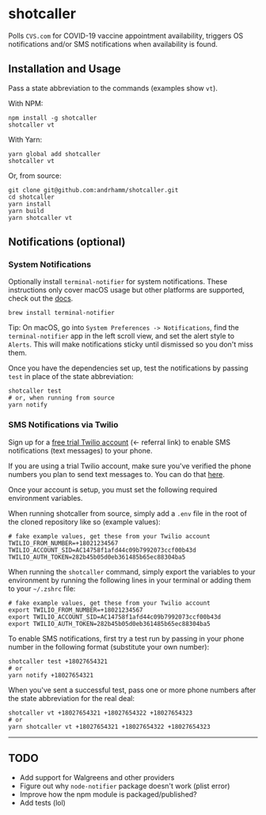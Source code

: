 # shotcaller

Polls `CVS.com` for COVID-19 vaccine appointment availability, triggers OS notifications and/or SMS notifications when availability is found.

## Installation and Usage

Pass a state abbreviation to the commands (examples show `vt`).

With NPM:

    npm install -g shotcaller
    shotcaller vt

With Yarn:

    yarn global add shotcaller
    shotcaller vt

Or, from source:

    git clone git@github.com:andrhamm/shotcaller.git
    cd shotcaller
    yarn install
    yarn build
    yarn shotcaller vt

## Notifications (optional)

### System Notifications

Optionally install `terminal-notifier` for system notifications. These instructions only cover macOS usage but other platforms are supported, check out the [docs](https://github.com/julienXX/terminal-notifier).

    brew install terminal-notifier

Tip: On macOS, go into `System Preferences -> Notifications`, find the `terminal-notifier` app in the left scroll view, and set the alert style to `Alerts`. This will make notifications sticky until dismissed so you don't miss them.

Once you have the dependencies set up, test the notifications by passing `test` in place of the state abbreviation:

    shotcaller test
    # or, when running from source
    yarn notify

### SMS Notifications via Twilio

Sign up for a [free trial Twilio account](www.twilio.com/referral/G6iTGO) (<- referral link) to enable SMS notifications (text messages) to your phone.

If you are using a trial Twilio account, make sure you've verified the phone numbers you plan to send text messages to. You can do that [here](https://www.twilio.com/console/phone-numbers/verified).

Once your account is setup, you must set the following required environment variables.

When running shotcaller from source, simply add a `.env` file in the root of the cloned repository like so (example values):

    # fake example values, get these from your Twilio account
    TWILIO_FROM_NUMBER=+18021234567
    TWILIO_ACCOUNT_SID=AC14758f1afd44c09b7992073ccf00b43d
    TWILIO_AUTH_TOKEN=282b45b05d0eb361485b65ec88304ba5

When running the `shotcaller` command, simply export the variables to your environment by running the following lines in your terminal or adding them to your `~/.zshrc` file:

    # fake example values, get these from your Twilio account
    export TWILIO_FROM_NUMBER=+18021234567
    export TWILIO_ACCOUNT_SID=AC14758f1afd44c09b7992073ccf00b43d
    export TWILIO_AUTH_TOKEN=282b45b05d0eb361485b65ec88304ba5

To enable SMS notifications, first try a test run by passing in your phone number in the following format (substitute your own number):

    shotcaller test +18027654321
    # or
    yarn notify +18027654321

When you've sent a successful test, pass one or more phone numbers after the state abbreviation for the real deal:

    shotcaller vt +18027654321 +18027654322 +18027654323
    # or
    yarn shotcaller vt +18027654321 +18027654322 +18027654323

---

## TODO

- Add support for Walgreens and other providers
- Figure out why `node-notifier` package doesn't work (plist error)
- Improve how the npm module is packaged/published?
- Add tests (lol)
